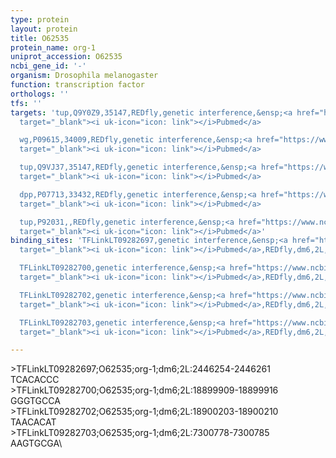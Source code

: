 ```yaml
---
type: protein
layout: protein
title: O62535
protein_name: org-1
uniprot_accession: O62535
ncbi_gene_id: '-'
organism: Drosophila melanogaster
function: transcription factor
orthologs: ''
tfs: ''
targets: 'tup,Q9Y0Z9,35147,REDfly,genetic interference,&ensp;<a href="https://www.ncbi.nlm.nih.gov/pubmed/?term=20965965%5Buid%5D+OR+25209244%5Buid%5D"
  target="_blank"><i uk-icon="icon: link"></i>Pubmed</a>

  wg,P09615,34009,REDfly,genetic interference,&ensp;<a href="https://www.ncbi.nlm.nih.gov/pubmed/?term=20965965%5Buid%5D+OR+23380635%5Buid%5D"
  target="_blank"><i uk-icon="icon: link"></i>Pubmed</a>

  tup,Q9VJ37,35147,REDfly,genetic interference,&ensp;<a href="https://www.ncbi.nlm.nih.gov/pubmed/?term=20965965%5Buid%5D+OR+25209244%5Buid%5D"
  target="_blank"><i uk-icon="icon: link"></i>Pubmed</a>

  dpp,P07713,33432,REDfly,genetic interference,&ensp;<a href="https://www.ncbi.nlm.nih.gov/pubmed/?term=20965965%5Buid%5D+OR+23380635%5Buid%5D"
  target="_blank"><i uk-icon="icon: link"></i>Pubmed</a>

  tup,P92031,,REDfly,genetic interference,&ensp;<a href="https://www.ncbi.nlm.nih.gov/pubmed/?term=20965965%5Buid%5D+OR+25209244%5Buid%5D"
  target="_blank"><i uk-icon="icon: link"></i>Pubmed</a>'
binding_sites: 'TFLinkLT09282697,genetic interference,&ensp;<a href="https://www.ncbi.nlm.nih.gov/pubmed/?term=23380635;20965965%5Buid%5D"
  target="_blank"><i uk-icon="icon: link"></i>Pubmed</a>,REDfly,dm6,2L,2446254,2446261,NA

  TFLinkLT09282700,genetic interference,&ensp;<a href="https://www.ncbi.nlm.nih.gov/pubmed/?term=25209244;20965965%5Buid%5D"
  target="_blank"><i uk-icon="icon: link"></i>Pubmed</a>,REDfly,dm6,2L,18899909,18899916,NA

  TFLinkLT09282702,genetic interference,&ensp;<a href="https://www.ncbi.nlm.nih.gov/pubmed/?term=25209244;20965965%5Buid%5D"
  target="_blank"><i uk-icon="icon: link"></i>Pubmed</a>,REDfly,dm6,2L,18900203,18900210,NA

  TFLinkLT09282703,genetic interference,&ensp;<a href="https://www.ncbi.nlm.nih.gov/pubmed/?term=23380635;20965965%5Buid%5D"
  target="_blank"><i uk-icon="icon: link"></i>Pubmed</a>,REDfly,dm6,2L,7300778,7300785,NA'

---
```

\>TFLinkLT09282697;O62535;org-1;dm6;2L:2446254-2446261\TCACACCC\\>TFLinkLT09282700;O62535;org-1;dm6;2L:18899909-18899916\GGGTGCCA\\>TFLinkLT09282702;O62535;org-1;dm6;2L:18900203-18900210\TAACACAT\\>TFLinkLT09282703;O62535;org-1;dm6;2L:7300778-7300785\AAGTGCGA\